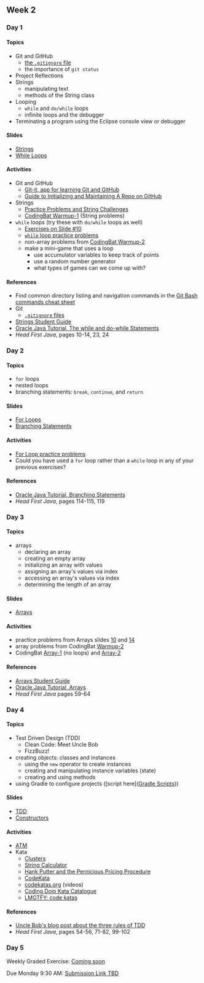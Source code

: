 ## Week 2

### Day 1

#### Topics

- Git and GitHub
    - [the `.gitignore` file](https://wecancodeit.github.io/java-resources/git/ignore/)
    - the importance of `git status`
- Project Reflections
- Strings
    - manipulating text
    - methods of the String class
- Looping
    - `while` and `do/while` loops
    - infinite loops and the debugger
- Terminating a program using the Eclipse console view or debugger

#### Slides

- [Strings](https://wecancodeit.github.io/java-slides/fundamentals/strings/)
- [While Loops](https://wecancodeit.github.io/java-slides/fundamentals/while-loops/)

#### Activities

- Git and GitHub
    - [Git-it, app for learning Git and GitHub](https://github.com/jlord/git-it-electron)
    - [Guide to Initializing and Maintaining A Repo on GitHub](https://wecancodeit.github.io/java-resources/git/managing-your-repo/)
- Strings
    - [Practice Problems and String Challenges](https://wecancodeit.github.io/java-exercises/fundamentals-practice-problems/strings/)
    - [CodingBat Warmup-1](https://codingbat.com/java/Warmup-1) (String problems)
- `while` loops (try these with `do/while` loops as well)
    - [Exercises on Slide #10](https://wecancodeit.github.io/java-slides/fundamentals/while-loops/#/10)
    - [`while` loop practice problems](https://wecancodeit.github.io/java-exercises/fundamentals-practice-problems/while-loops/)
    - non-array problems from [CodingBat Warmup-2](https://codingbat.com/java/Warmup-2)
    - make a mini-game that uses a loop
        - use accumulator variables to keep track of points
        - use a random number generator
        - what types of games can we come up with?

#### References

- Find common directory listing and navigation commands in the [Git Bash commands cheat sheet](https://wecancodeit.github.io/java-resources/bash/)
- Git
    - [`.gitignore` files](https://wecancodeit.github.io/java-resources/git/ignore/)
- [Strings Student Guide](https://wecancodeit.github.io/java-resources/fundamentals/strings/)
- [Oracle Java Tutorial, The while and do-while Statements](https://docs.oracle.com/javase/tutorial/java/nutsandbolts/while.html)
- *Head First Java*, pages 10-14, 23, 24

### Day 2

#### Topics

- `for` loops
- nested loops
- branching statements: `break`, `continue`, and `return`

#### Slides

- [For Loops](https://wecancodeit.github.io/java-slides/fundamentals/for-loops/)
- [Branching Statements](https://wecancodeit.github.io/java-slides/fundamentals/branching-statements/)

#### Activities

- [For Loop practice problems](https://wecancodeit.github.io/java-exercises/fundamentals-practice-problems/for-loops/)
- Could you have used a `for` loop rather than a `while` loop in any of your previous exercises?

#### References

- [Oracle Java Tutorial, Branching Statements](https://docs.oracle.com/javase/tutorial/java/nutsandbolts/branch.html)
- *Head First Java*, pages 114-115, 119

### Day 3

#### Topics

- arrays
    - declaring an array
    - creating an empty array
    - initializing an array with values
    - assigning an array's values via index
    - accessing an array's values via index
    - determining the length of an array

#### Slides

- [Arrays](https://wecancodeit.github.io/java-slides/fundamentals/arrays/)

#### Activities

- practice problems from Arrays slides [10](https://wecancodeit.github.io/java-slides/fundamentals/arrays/#/10) and [14](https://wecancodeit.github.io/java-slides/fundamentals/arrays/#/14)
- array problems from CodingBat [Warmup-2](https://codingbat.com/java/Warmup-2)
- CodingBat [Array-1](https://codingbat.com/java/Array-1) (no loops) and [Array-2](https://codingbat.com/java/Array-2)

#### References

- [Arrays Student Guide](https://wecancodeit.github.io/java-resources/fundamentals/arrays/)
- [Oracle Java Tutorial, Arrays](https://docs.oracle.com/javase/tutorial/java/nutsandbolts/arrays.html)
- *Head First Java* pages 59-64

### Day 4

#### Topics

- Test Driven Design (TDD)
    - Clean Code: Meet Uncle Bob
    - FizzBuzz!
- creating objects: classes and instances
    - using the `new` operator to create instances
    - creating and manipulating instance variables (state)
    - creating and using methods
- using Gradle to configure projects ([script here]([Gradle Scripts](https://github.com/WeCanCodeIT/gradle-scripts)))

#### Slides

- [TDD](https://wecancodeit.github.io/java-slides/testing/tdd-intro/)
- [Constructors](https://wecancodeit.github.io/java-slides/objects/constructors/)

#### Activities

- [ATM](https://wecancodeit.github.io/java-exercises/atm/)
- Kata
	- [Clusters](https://wecancodeit.github.io/kata/beginner/clusters/)
	- [String Calculator](https://wecancodeit.github.io/kata/beginner/string-calculator/)
	- [Hank Putter and the Pernicious Pricing Procedure](https://wecancodeit.github.io/kata/hank-putter/)
	- [CodeKata](http://codekata.com/)
	- [codekatas.org](http://www.codekatas.org/) (videos)
	- [Coding Dojo Kata Catalogue](http://codingdojo.org/KataCatalogue/)
	- [LMGTFY: code katas](http://lmgtfy.com/?q=code+katas)

#### References

- [Uncle Bob's blog post about the three rules of TDD](http://butunclebob.com/ArticleS.UncleBob.TheThreeRulesOfTdd)
- *Head First Java*, pages 54-56, 71-82, 99-102

### Day 5

Weekly Graded Exercise: [Coming soon](#)

Due Monday 9:30 AM: [Submission Link TBD](#)

